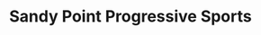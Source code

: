 ---
title: "Sandy Point Progressive Sports"
url: /south-daytona/sandy-point-progressive-sports/
shop: shop
---